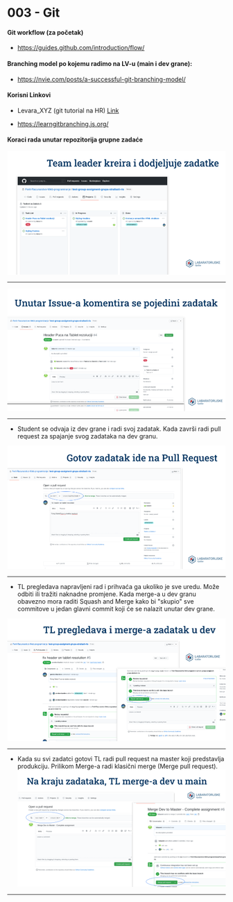 # 003 - Git

#### Git workflow (za početak)

- https://guides.github.com/introduction/flow/

#### Branching model po kojemu radimo na LV-u (main i dev grane): 

- https://nvie.com/posts/a-successful-git-branching-model/

#### Korisni Linkovi

- Levara_XYZ (git tutorial na HR) [Link](https://www.youtube.com/watch?v=a0fgOeEpE74&list=PLDKea8VEeLQNtn__lG_TDqwhlGhoutWym&index=1)

- https://learngitbranching.js.org/

#### Koraci rada unutar repozitorija grupne zadaće

![1](./slike/1.png)
<hr />

![2](./slike/2.png)
<hr />

- Student se odvaja iz dev grane i radi svoj zadatak. Kada završi radi pull request za spajanje svog zadataka na dev granu.

![3](./slike/3.png)
<hr />

- TL pregledava napravljeni rad i prihvaća ga ukoliko je sve uredu. Može odbiti ili tražiti naknadne promjene. Kada merge-a u dev granu obavezno mora raditi Squash and Merge kako bi "skupio" sve commitove u jedan glavni commit koji će se nalazit unutar dev grane.

![4](./slike/4.png)
<hr />

- Kada su svi zadatci gotovi TL radi pull request na master koji predstavlja produkciju. Prilikom Merge-a radi klasični merge (Merge pull request).
![5](./slike/5.png)
<hr />